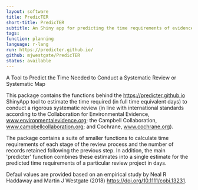 ```yaml
---
layout: software
title: PredicTER
short-title: PredicTER
subtitle: An Shiny app for predicting the time requirements of evidence reviews
tags: 
function: planning
language: r-lang
run: https://predicter.github.io/
github: mjwestgate/PredicTER
status: available
---
```

A Tool to Predict the Time Needed to Conduct a Systematic Review or Systematic Map  

This package contains the functions behind the <a href="https://predicter.github.io" target="_blank">https://predicter.github.io</a> ShinyApp tool to estimate the time required (in full time equivalent days) to conduct a rigorous systematic review (in line with international standards according to the Collaboration for Environmental Evidence, <a href="www.environmentalevidence.org" target="_blank">www.environmentalevidence.org</a>; the Campbell Collaboration, <a href="www.campbellcollaboration.org" target="_blank">www.campbellcollaboration.org</a>; and Cochrane, <a href="www.cochrane.org" target="_blank">www.cochrane.org</a>).  

The package contains a suite of smaller functions to calculate time requirements of each stage of the review process and the number of records retained following the previous step. In addition, the main 'predicter' function combines these estimates into a single estimate for the predicted time requirements of a particular review project in days.  

Defaul values are provided based on an empirical study by Neal R Haddaway and Martin J Westgate (2018) <a href="https://doi.org/10.1111/cobi.13231" target="_blank">https://doi.org/10.1111/cobi.13231</a>. 
